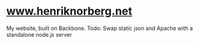 www.henriknorberg.net
=================

My website, built on Backbone.
Todo: Swap static json and Apache with a standalone node.js server